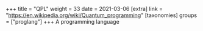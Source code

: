 +++
title = "QPL"
weight = 33
date = 2021-03-06
[extra]
link = "https://en.wikipedia.org/wiki/Quantum_programming"
[taxonomies]
groups = ["proglang"]
+++
A programming language

